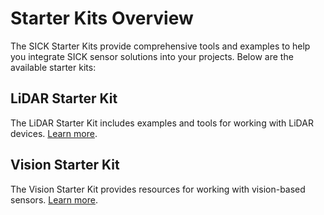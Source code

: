 # Starter Kits Overview

The SICK Starter Kits provide comprehensive tools and examples to help you integrate SICK sensor solutions into your projects. Below are the available starter kits:

## LiDAR Starter Kit
The LiDAR Starter Kit includes examples and tools for working with LiDAR devices. [Learn more](lidar_starter_kit.md).

## Vision Starter Kit
The Vision Starter Kit provides resources for working with vision-based sensors. [Learn more](vision_starter_kit.md).
